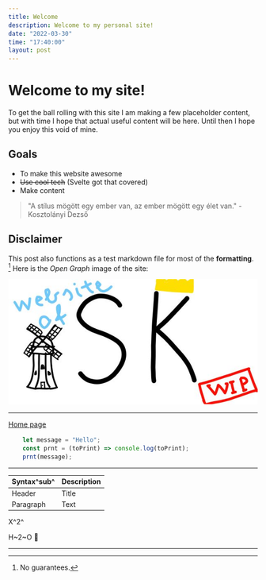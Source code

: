 ```yaml
---
title: Welcome
description: Welcome to my personal site!
date: "2022-03-30"
time: "17:40:00"
layout: post
---
```


# Welcome to my site!

To get the ball rolling with this site I am making a few placeholder content,
but with time I hope that actual useful content will be here.
Until then I hope you enjoy this void of mine.

## Goals

* To make this website awesome
* ~~Use cool tech~~ (Svelte got that covered)
* Make content

> "A stílus mögött egy ember van, az ember mögött egy élet van." - Kosztolányi Dezső

## Disclaimer

This post also functions as a test markdown file for most of the **formatting**. [^1]
Here is the *Open Graph* image of the site:

![Cover](/assets/og-banner.jpg)

---

[Home page](/)


```js
    let message = "Hello";
    const prnt = (toPrint) => console.log(toPrint);
    prnt(message);
```

---

| Syntax^sub^ | Description |
| ----------- | ----------- |
| Header      | Title       |
| Paragraph   | Text        |


X^2^

H~2~O :dog:

---

[^1]: No guarantees.